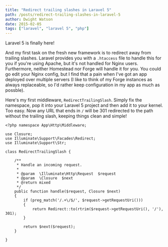 ```yaml
---
title: "Redirect trailing slashes in Laravel 5"
path: /posts/redirect-trailing-slashes-in-laravel-5
author: Dwight Watson
date: 2015-02-05
tags: ["laravel", "laravel 5", "php"]
---
```


Laravel 5 is finally here!

And my first task on the fresh new framework is to redirect away from trailing slashes. Laravel provides you with a `.htaccess` file to handle this for you if you're using Apache, but it's not handled for Nginx users. Furthermore, neither Homestead nor Forge will handle it for you. You could go edit your Nginx config, but I find that a pain when I've got an app deployed over multiple servers (I like to think of my Forge instances as always replaceable, so I'd rather keep configuration in my app as much as possble).

Here's my first middleware, `RedirectTrailingSlash`. Simply fix the namespace, pop it into your Laravel 5 project and then add it to your kernel. Too easy. Now any URL that ends in `/` will be 301 redirected to the path without the trailing slash, keeping things clean and simple!

    <?php namespace App\Http\Middleware;

    use Closure;
    use Illuminate\Support\Facades\Redirect;
    use Illuminate\Support\Str;

    class RedirectTrailingSlash {

        /**
         * Handle an incoming request.
         *
         * @param  \Illuminate\Http\Request  $request
         * @param  \Closure  $next
         * @return mixed
         */
        public function handle($request, Closure $next)
        {
            if (preg_match('/.+\/$/', $request->getRequestUri()))
            {
                return Redirect::to(rtrim($request->getRequestUri(), '/'), 301);
            }

            return $next($request);
        }

    }

